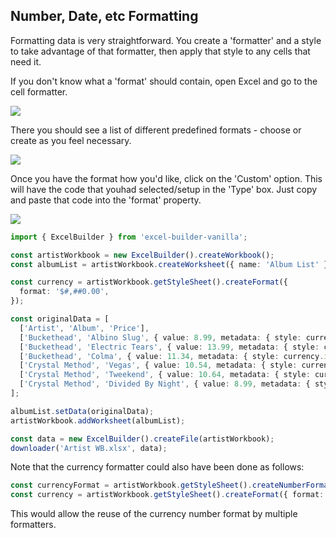 ## Number, Date, etc Formatting

Formatting data is very straightforward. You create a 'formatter' and a style to take advantage of that formatter, then apply that style to any cells that need it.

If you don't know what a 'format' should contain, open Excel and go to the cell formatter.

![](https://github.com/ghiscoding/excel-builder-vanilla/assets/643976/badc2d94-e0be-4c05-9360-cdfc3e654f20)

There you should see a list of different predefined formats - choose or create as you feel necessary.

![](https://github.com/ghiscoding/excel-builder-vanilla/assets/643976/53e74ac0-c7c9-431b-bf1e-3890b819c2fa)

Once you have the format how you'd like, click on the 'Custom' option. This will have the code that youhad selected/setup in the 'Type' box. Just copy and paste that code into the 'format' property.

![](https://github.com/ghiscoding/slickgrid-universal/assets/643976/236fed91-fdfd-4203-840f-2ea1e12b7da6)

```ts
import { ExcelBuilder } from 'excel-builder-vanilla';

const artistWorkbook = new ExcelBuilder().createWorkbook();
const albumList = artistWorkbook.createWorksheet({ name: 'Album List' });

const currency = artistWorkbook.getStyleSheet().createFormat({
  format: '$#,##0.00',
});

const originalData = [
  ['Artist', 'Album', 'Price'],
  ['Buckethead', 'Albino Slug', { value: 8.99, metadata: { style: currency.id } }],
  ['Buckethead', 'Electric Tears', { value: 13.99, metadata: { style: currency.id } }],
  ['Buckethead', 'Colma', { value: 11.34, metadata: { style: currency.id } }],
  ['Crystal Method', 'Vegas', { value: 10.54, metadata: { style: currency.id } }],
  ['Crystal Method', 'Tweekend', { value: 10.64, metadata: { style: currency.id } }],
  ['Crystal Method', 'Divided By Night', { value: 8.99, metadata: { style: currency.id } }],
];

albumList.setData(originalData);
artistWorkbook.addWorksheet(albumList);

const data = new ExcelBuilder().createFile(artistWorkbook);
downloader('Artist WB.xlsx', data);
```

Note that the currency formatter could also have been done as follows:

```ts
const currencyFormat = artistWorkbook.getStyleSheet().createNumberFormatter('$#,##0.00');
const currency = artistWorkbook.getStyleSheet().createFormat({ format: currencyFormat.id });
```

This would allow the reuse of the currency number format by multiple formatters.
